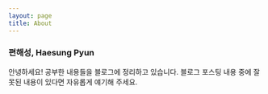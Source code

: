 ```yaml
---
layout: page
title: About
---
```

### 편해성, Haesung Pyun

안녕하세요! 공부한 내용들을 블로그에 정리하고 있습니다. 블로그 포스팅 내용 중에 잘못된 내용이 있다면 자유롭게 얘기해 주세요.
